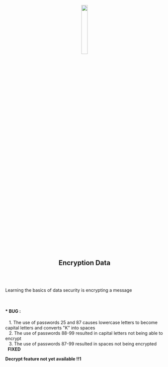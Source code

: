 <p align="center">
  <img src="https://cdn.pixabay.com/photo/2016/03/31/17/58/computer-1294045_960_720.png" width="20%">
</p>
<h2 align="center">Encryption Data</h2>
<br />
<br />
<p>Learning the basics of data security is encrypting a message</p>
<br />
<h4>* BUG :</h4>

<p>
  &nbsp;&nbsp;&nbsp;1. The use of passwords 25 and 87 causes lowercase letters to become capital letters and converts "K" into spaces <br>
  &nbsp;&nbsp;&nbsp;2. The use of passwords 88-99 resulted in capital letters not being able to encrypt <br>
  &nbsp;&nbsp;&nbsp;3. The use of passwords 87-99 resulted in spaces not being encrypted &nbsp;&nbsp;<b>FIXED</b>
</p>

<b>Decrypt feature not yet available !!1</b>
